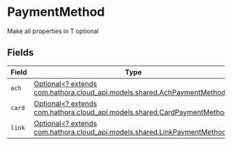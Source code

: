 # PaymentMethod

Make all properties in T optional


## Fields

| Field                                                                                                                 | Type                                                                                                                  | Required                                                                                                              | Description                                                                                                           |
| --------------------------------------------------------------------------------------------------------------------- | --------------------------------------------------------------------------------------------------------------------- | --------------------------------------------------------------------------------------------------------------------- | --------------------------------------------------------------------------------------------------------------------- |
| `ach`                                                                                                                 | [Optional<? extends com.hathora.cloud_api.models.shared.AchPaymentMethod>](../../models/shared/AchPaymentMethod.md)   | :heavy_minus_sign:                                                                                                    | N/A                                                                                                                   |
| `card`                                                                                                                | [Optional<? extends com.hathora.cloud_api.models.shared.CardPaymentMethod>](../../models/shared/CardPaymentMethod.md) | :heavy_minus_sign:                                                                                                    | N/A                                                                                                                   |
| `link`                                                                                                                | [Optional<? extends com.hathora.cloud_api.models.shared.LinkPaymentMethod>](../../models/shared/LinkPaymentMethod.md) | :heavy_minus_sign:                                                                                                    | N/A                                                                                                                   |